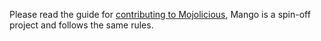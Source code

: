 Please read the guide for [contributing to Mojolicious](http://mojolicio.us/perldoc/Mojolicious/Guides/Contributing), Mango is a spin-off project and follows the same rules.
